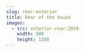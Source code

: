 ```yaml
---
slug: rear-exterior
title: Rear of the house
images:
  - src: exterior-rear-2019
    width: 900
    height: 1350
---
```



